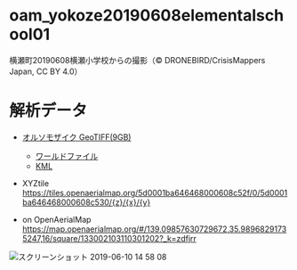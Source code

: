# oam_yokoze20190608elementalschool01
横瀬町20190608横瀬小学校からの撮影（© DRONEBIRD/CrisisMappers Japan, CC BY 4.0）

# 解析データ
* [オルソモザイク GeoTIFF(9GB)](https://drive.google.com/file/d/1RD3CN3Q7FrLugZdplTNNGlDJyM8Pmx2c/view?usp=sharing)
  * [ワールドファイル](https://drive.google.com/file/d/1qbN3uD2s5w0D-6yQLtWOpE1u8teuVYoR/view?usp=sharing)
  * [KML](https://drive.google.com/file/d/1IAAVvLenpRUYQ1gsDFE2KuwempWB5e_O/view?usp=sharing)

* XYZtile
https://tiles.openaerialmap.org/5d0001ba646468000608c52f/0/5d0001ba646468000608c530/{z}/{x}/{y}

* on OpenAerialMap
https://map.openaerialmap.org/#/139.09857630729672,35.98968291735247,16/square/133002103110301202?_k=zdfjrr

![スクリーンショット 2019-06-10 14 58 08](https://user-images.githubusercontent.com/416977/59175396-5dfe2900-8b90-11e9-927e-fd59a54d8f4e.jpg)

